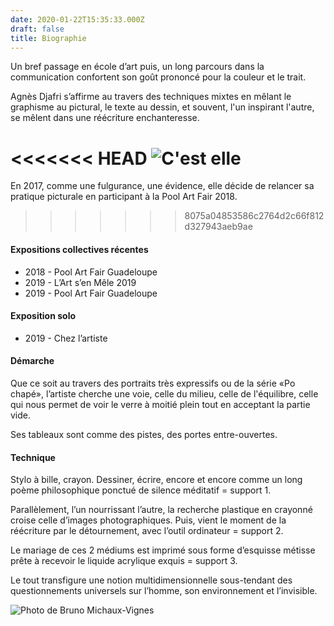 ```yaml
---
date: 2020-01-22T15:35:33.000Z
draft: false
title: Biographie
---
```

Un bref passage en école d’art puis, un long parcours dans la communication confortent son goût prononcé pour la couleur et le trait. 

Agnès Djafri s’affirme au travers des techniques mixtes en mêlant le graphisme au pictural, le texte au dessin, et souvent, l'un inspirant l'autre, se mêlent dans une réécriture enchanteresse. 

<<<<<<< HEAD
![C'est elle](/img/uploads/2019-portaitpalette.jpg)
=======
En 2017, comme une fulgurance, une évidence, elle décide de relancer sa pratique picturale en participant à la Pool Art Fair 2018. 
>>>>>>> 8075a04853586c2764d2c66f812d327943aeb9ae

#### Expositions collectives récentes

* 2018 - Pool Art Fair Guadeloupe
* 2019 - L’Art s’en Mêle 2019
* 2019 - Pool Art Fair Guadeloupe

#### Exposition solo

* 2019 - Chez l’artiste

#### Démarche

Que ce soit au travers des portraits très expressifs ou de la série «Po chapé», l’artiste cherche une voie, celle du milieu, celle de l'équilibre, celle qui nous permet de voir le verre à moitié plein tout en acceptant la partie vide.

Ses tableaux sont comme des pistes, des portes entre-ouvertes.

#### Technique

Stylo à bille, crayon. Dessiner, écrire, encore et encore comme un long poème philosophique ponctué de silence méditatif = support 1.

Parallèlement, l’un nourrissant l’autre, la recherche plastique en crayonné croise celle d’images photographiques. Puis, vient le moment de la réécriture par le détournement, avec l’outil ordinateur = support 2.

Le mariage de ces 2 médiums est imprimé sous forme d’esquisse métisse prête à recevoir le liquide acrylique exquis = support 3.

Le tout transfigure une notion multidimensionnelle sous-tendant des questionnements universels sur l’homme, son environnement et l’invisible.

![Photo de Bruno Michaux-Vignes](/img/uploads/2019-portaitpalette.jpg)